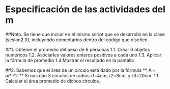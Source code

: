 # Especificación de las actividades del m
##Nota. Se tiene que incluir en el mismo script que se desarrolló en la clase (sesion2.R), incluyendo comentarios dentro del código que diseñen.

##1. Obtener el promedio del peso de 6 personas
1.1. Crear 6 objetos numéricos
1.2. Asociarles valores enteros positivos a cada uno
1.3. Aplicar la fórmula de promedio
1.4 Mostrar el resultado en la pantalla

##2. Sabemos que el área de un círculo está dado por la fórmula
              ** A = pi*r^2 **
Si nos dan 3 círculos de radios r1=4cm, r2=8cm, y r3=20cm. 
1.1. Calcular el área promedio de dichos círculos.
